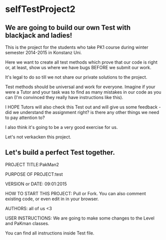 # selfTestProject2
We are going to build our own Test with blackjack and ladies!
------------------------------------------------------------------------
This is the project for the students who take PK1 course during winter semester 2014-2015 in Konstanz Uni.

Here we want to create all test methods which prove that our code is right or, at least, show us where we have bugs BEFORE we submit our work. 

It's legal to do so till we not share our private solutions to the project.

Test methods should be universal and work for everyone. Imagine if your were a Tutor and your task was to find as many mistakes in our code as you can (I'm convinced they really have instructions like this).

I HOPE Tutors will also check this Test out and will give us some feedback - did we understand the assignment right? is there any other things we need to pay attention to?   

I also think it's going to be a very good exercise for us.

Let's not verkacken this project.

Let's build a perfect Test together.
------------------------------------------------------------------------

PROJECT TITLE:PakMan2

PURPOSE OF PROJECT:test

VERSION or DATE: 09:01:2015

HOW TO START THIS PROJECT: Pull or Fork. You can also comment existing code, or even edit in in your browser.

AUTHORS: all of us <3

USER INSTRUCTIONS: We are going to make some changes to the Level and PaKman classes. 

You can find all instructions inside Test file. 



